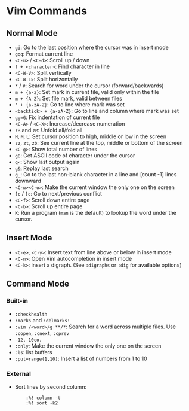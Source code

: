 # Vim Commands

## Normal Mode

- ``gi``: Go to the last position where the cursor was in insert mode
- `gqq`: Format current line
- `<C-u>` / `<C-d>`: Scroll up / down
- `f + <character>`: Find character in line
- ``<C-W-V>``: Split vertically
- `<C-W-L>`: Split horizontally
- `*` / `#`: Search for word under the cursor (forward/backwards)
- `m + {a-z}`: Set mark in current file, valid only within the file
- `m + {A-Z}`: Set file mark, valid between files
- `' + {a-zA-Z}`: Go to line where mark was set
- `<backtick> + {a-zA-Z}`: Go to line and column where mark was set
- `gg=G`: Fix indentation of current file
- `<C-A>` / `<C-X>`: Increase/decrease numeration
- `zR` and `zM`: Unfold all/fold all
- `H`, `M`, `L`: Set cursor position to high, middle or low in the screen
- `zz`, `zt`, `zb`: See current line at the top, middle or bottom of the screen
- `<C-g>`: Show total number of lines
- `g8`: Get ASCII code of character under the cursor
- `g<`: Show last output again
- `g&`: Replay last search
- `g_`: Go to the last non-blank character in a line and [count -1] lines
  downward
- `<C-w><C-o>`: Make the current window the only one on the screen
- `]c` / `[c`: Go to next/previous conflict
- `<C-f>`: Scroll down entire page
- `<C-b>`: Scroll up entire page
- `K`:  Run a program (`man` is the default) to lookup the word under the cursor.

## Insert Mode

- `<C-e>`, `<C-y>`: Insert text from line above or below in insert mode
- `<C-n>`: Open Vim autocompletion in insert mode
- `<C-k>`: insert a digraph. (See `:digraphs` or `:dig` for available options)

## Command Mode

### Built-in

- `:checkhealth`
- `:marks` and `:delmarks!`
- `:vim /<word>/g **/*`: Search for a word across multiple files. Use `:copen`,
  `:cnext`, `:cprev`
- `-12,-10co.`
- `:only`: Make the current window the only one on the screen
- `:ls`: list buffers
- `:put=range(1,10)`: Insert a list of numbers from 1 to 10


### External

- Sort lines by second column:

          :%! column -t
          :%! sort -k2

